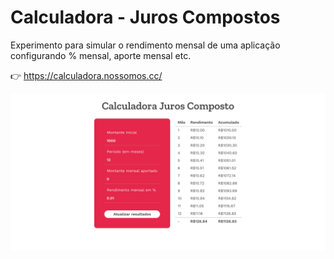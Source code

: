 # Calculadora - Juros Compostos

Experimento para simular o rendimento mensal de uma aplicação configurando % mensal, aporte mensal etc.

:point_right: https://calculadora.nossomos.cc/

![image](https://raw.githubusercontent.com/djalmaaraujo/react-simulate-savings/master/preview.png)
